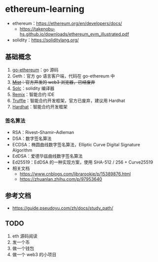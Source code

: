 # ethereum-learning

- ethereum：https://ethereum.org/en/developers/docs/
  - https://takenobu-hs.github.io/downloads/ethereum_evm_illustrated.pdf
- solidity：https://soliditylang.org/

## 基础概念

1. [go-ethereum](https://github.com/ethereum/go-ethereum)：go 源码
2. Geth：官方 go 语言客户端，代码在 go-ethereum 中
3. ~~[Mist](https://github.com/ethereum/mist)：官方开发的 web3 浏览器，已经废弃~~
4. [Solc](https://github.com/ethereum/solidity)：solidity 编译器
5. [Remix](https://remix.ethereum.org/)：智能合约 IDE
6. [Truffle](https://github.com/trufflesuite/truffle)：智能合约开发框架，官方已废弃，建议用 Hardhat
7. [Hardhat](https://github.com/NomicFoundation/hardhat)：智能合约开发框架

### 签名算法

- RSA：Rivest–Shamir–Adleman
- DSA：数字签名算法
- ECDSA：椭圆曲线数字签名算法，Elliptic Curve Digital Signature Algorithm
- EdDSA：爱德华兹曲线数字签名算法
- Ed25519：EdDSA 的一种实现方案，使用 SHA-512 / 256 + Curve25519
- 相关文档
  - https://www.cnblogs.com/librarookie/p/15389876.html
  - https://zhuanlan.zhihu.com/p/97953640

## 参考文档

- https://guide.pseudoyu.com/zh/docs/study_path/

## TODO

1. eth 源码阅读
2. 发一个币
3. 做一个钱包
4. 做一个 web3 的小项目
